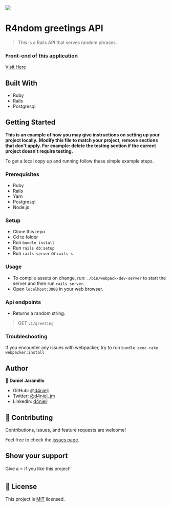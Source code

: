 ![](https://img.shields.io/badge/Microverse-blueviolet)

# R4ndom greetings API

> This is a Rails API that serves random phrases.

### Front-end of this application
[Visit Here](https://github.com/D4nielJ/hello-react-front-end)

## Built With

- Ruby
- Rails
- Postgresql

## Getting Started

**This is an example of how you may give instructions on setting up your project locally.**
**Modify this file to match your project, remove sections that don't apply. For example: delete the testing section if the currect project doesn't require testing.**

To get a local copy up and running follow these simple example steps.

### Prerequisites

- Ruby
- Rails
- Yarn
- Postgresql
- Node.js

### Setup

- Clone this repo
- Cd to folder
- Run `bundle install`
- Run `rails db:setup`
- Run `rails server` or `rails s`

### Usage

- To compile assets on change, run: `./bin/webpack-dev-server` to start the server and then run `rails server`.
- Open `localhost:3000` in your web browser.

### Api endpoints

- Returns a random string.
> GET `v1/greeting`

### Troubleshooting

If you encounter any issues with webpacker, try to run `bundle exec rake webpacker:install`

## Author

👤 **Daniel Jaramillo**

- GitHub: [@d4nielj](https://github.com/d4nielj)
- Twitter: [@d4niel_jm](https://twitter.com/d4niel_jm)
- LinkedIn: [d4nielj](https://linkedin.com/in/d4nielj)

## 🤝 Contributing

Contributions, issues, and feature requests are welcome!

Feel free to check the [issues page](../../issues/).

## Show your support

Give a ⭐️ if you like this project!

## 📝 License

This project is [MIT](./LICENSE) licensed.
